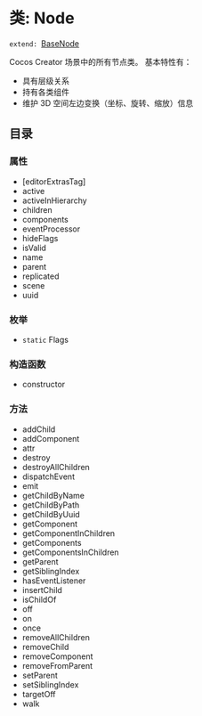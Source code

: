 # 类: Node
`extend: `[BaseNode](https://github.com/Stone-roar/blogs/edit/main/Cocos%20creator%20%E5%AD%A6%E4%B9%A0%E7%AC%94%E8%AE%B0/api/Modules:%20scene-graph/class/BaseNode.md "Node基类")

Cocos Creator 场景中的所有节点类。 基本特性有：

- 具有层级关系
- 持有各类组件
- 维护 3D 空间左边变换（坐标、旋转、缩放）信息

## 目录
### 属性
- [editorExtrasTag]
- active
- activeInHierarchy
- children
- components
- eventProcessor
- hideFlags
- isValid
- name
- parent
- replicated
- scene
- uuid

### 枚举
- `static` Flags

### 构造函数
- constructor

### 方法
- addChild
- addComponent
- attr
- destroy
- destroyAllChildren
- dispatchEvent
- emit
- getChildByName
- getChildByPath
- getChildByUuid
- getComponent
- getComponentInChildren
- getComponents
- getComponentsInChildren
- getParent
- getSiblingIndex
- hasEventListener
- insertChild
- isChildOf
- off
- on
- once
- removeAllChildren
- removeChild
- removeComponent
- removeFromParent
- setParent
- setSiblingIndex
- targetOff
- walk
